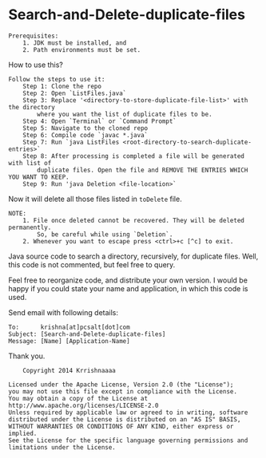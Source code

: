 Search-and-Delete-duplicate-files
=================================

	Prerequisites:
		1. JDK must be installed, and
		2. Path environments must be set.

How to use this?

	Follow the steps to use it:
		Step 1: Clone the repo
		Step 2: Open `ListFiles.java`
		Step 3: Replace '<directory-to-store-duplicate-file-list>' with the directory
			where you want the list of duplicate files to be.
		Step 4: Open `Terminal` or `Command Prompt`
		Step 5: Navigate to the cloned repo
		Step 6: Compile code `javac *.java`
		Step 7: Run `java ListFiles <root-directory-to-search-duplicate-entries>`
		Step 8: After processing is completed a file will be generated with list of 
			duplicate files. Open the file and REMOVE THE ENTRIES WHICH YOU WANT TO KEEP.
		Step 9: Run 'java Deletion <file-location>`
	
Now it will delete all those files listed in `toDelete` file.

	NOTE:
		1. File once deleted cannot be recovered. They will be deleted permanently.
			So, be careful while using `Deletion`.
		2. Whenever you want to escape press <ctrl>+c [^c] to exit.


Java source code to search a directory, recursively, for duplicate files. Well, this code is not commented, but feel free to query.

Feel free to reorganize code, and distribute your own version. I would be happy if you could state your name and application, in which this code is used.

Send email with following details:

	To:      krishna[at]pcsalt[dot]com
	Subject: [Search-and-Delete-duplicate-files]
	Message: [Name] [Application-Name]

Thank you.

		Copyright 2014 Krrishnaaaa
		
	Licensed under the Apache License, Version 2.0 (the "License");
	you may not use this file except in compliance with the License.
	You may obtain a copy of the License at
	http://www.apache.org/licenses/LICENSE-2.0
	Unless required by applicable law or agreed to in writing, software
	distributed under the License is distributed on an "AS IS" BASIS,
	WITHOUT WARRANTIES OR CONDITIONS OF ANY KIND, either express or implied.
	See the License for the specific language governing permissions and
	limitations under the License.

